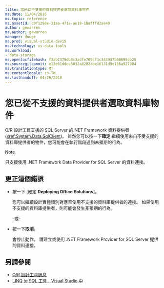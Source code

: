 ```yaml
---
title: 您已從不支援的資料提供者選取資料庫物件
ms.date: 11/04/2016
ms.topic: reference
ms.assetid: c0f1298e-31aa-471e-ae19-1bafffd2ae40
author: gewarren
ms.author: gewarren
manager: douge
ms.prod: visual-studio-dev15
ms.technology: vs-data-tools
ms.workload:
- data-storage
ms.openlocfilehash: f3ab7375db8c3adfe769cf1c344937b60695eb25
ms.sourcegitcommit: e13e61ddea6032a8282abe16131d9e136a927984
ms.translationtype: MT
ms.contentlocale: zh-TW
ms.lasthandoff: 04/26/2018
---
```

# <a name="you-have-selected-a-database-object-from-an-unsupported-database-provider"></a>您已從不支援的資料提供者選取資料庫物件

O/R 設計工具支援的 SQL Server 的.NET Framework 資料提供者 (<xref:System.Data.SqlClient>)。 雖然您可以按一下**確定** 繼續使用來自不受支援的資料庫提供者的物件，您可能會在執行階段遇到未預期的行為。

> [!NOTE]
> 只支援使用 .NET Framework Data Provider for SQL Server 的資料連接。

## <a name="to-correct-this-error"></a>更正這個錯誤

- 按一下 [確定 **Deploying Office Solutions**]。

   您可以繼續設計實體類別對應至使用不支援的資料庫提供者的連接。 如果使用不支援的資料庫提供者，則可能會發生非預期的行為。

    -或-

- 按一下**取消**。

   會停止動作。 請建立或使用 .NET Framework Provider for SQL Server 提供的資料連接。

## <a name="see-also"></a>另請參閱

- [O/R 設計工具訊息](../data-tools/o-r-designer-messages.md)
- [LINQ to SQL 工具，Visual Studio 中](../data-tools/linq-to-sql-tools-in-visual-studio2.md)